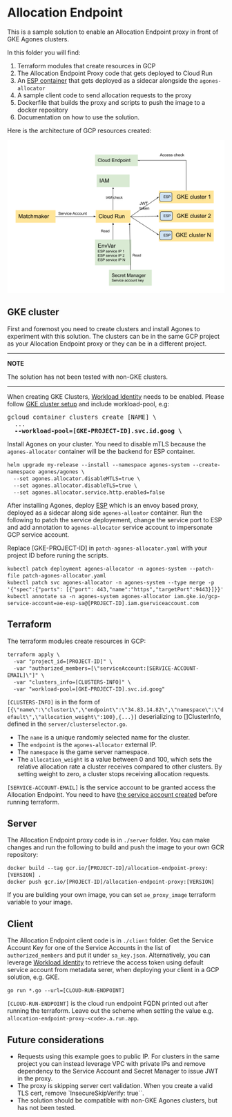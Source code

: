 # Allocation Endpoint

This is a sample solution to enable an Allocation Endpoint proxy in front of GKE Agones clusters.

In this folder you will find:

1. Terraform modules that create resources in GCP
2. The Allocation Endpoint Proxy code that gets deployed to Cloud Run
3. An [ESP container](https://cloud.google.com/endpoints/docs/grpc/get-started-cloud-run) that gets deployed as a sidecar alongside the `agones-allocator`
4. A sample client code to send allocation requests to the proxy
5. Dockerfile that builds the proxy and scripts to push the image to a docker repository
6. Documentation on how to use the solution.

Here is the architecture of GCP resources created:

![architecture](https://github.com/googleforgames/agones/blob/main/examples/allocation-endpoint/architecture.png?raw=true)


## GKE cluster
First and foremost you need to create clusters and install Agones to experiment with this solution.
The clusters can be in the same GCP project as your Allocation Endpoint proxy or they can be in a different project.

---
**NOTE**

The solution has not been tested with non-GKE clusters.

---

When creating GKE Clusters, [Workload Identity](https://cloud.google.com/kubernetes-engine/docs/how-to/workload-identity) needs to be enabled. Please follow [GKE cluster setup](https://agones.dev/site/docs/installation/creating-cluster/gke/) and include workload-pool, e.g:

<pre>
gcloud container clusters create [NAME] \
  ...
  <b>--workload-pool=[GKE-PROJECT-ID].svc.id.goog \ </b>
</pre>

Install Agones on your cluster. You need to disable mTLS because the `agones-allocator` container will be the backend for ESP container.

```
helm upgrade my-release --install --namespace agones-system --create-namespace agones/agones \
  --set agones.allocator.disableMTLS=true \
  --set agones.allocator.disableTLS=true \
  --set agones.allocator.service.http.enabled=false
```

After installing Agones, deploy [ESP](https://cloud.google.com/endpoints/docs/grpc/specify-esp-v2-startup-options) which is an envoy based proxy, deployed as a sidecar along side `agones-alloator` container. Run the following to patch the service deployement, change the service port to ESP and add annotation to `agones-allocator` service account to impersonate GCP service account. 

Replace [GKE-PROJECT-ID] in `patch-agones-allocator.yaml` with your project ID before runing the scripts.

```
kubectl patch deployment agones-allocator -n agones-system --patch-file patch-agones-allocator.yaml
kubectl patch svc agones-allocator -n agones-system --type merge -p '{"spec":{"ports": [{"port": 443,"name":"https","targetPort":9443}]}}'
kubectl annotate sa -n agones-system agones-allocator iam.gke.io/gcp-service-account=ae-esp-sa@[PROJECT-ID].iam.gserviceaccount.com
```

## Terraform 
The terraform modules create resources in GCP:

```
terraform apply \
  -var "project_id=[PROJECT-ID]" \
  -var "authorized_members=[\"serviceAccount:[SERVICE-ACCOUNT-EMAIL]\"]" \
  -var "clusters_info=[CLUSTERS-INFO]" \
  -var "workload-pool=[GKE-PROJECT-ID].svc.id.goog"
```

`[CLUSTERS-INFO]` is in the form of `[{\"name\":\"cluster1\",\"endpoint\":\"34.83.14.82\",\"namespace\":\"default\",\"allocation_weight\":100},{...}]` deserializing to []ClusterInfo, defined in the `server/clusterselector.go`.

- The `name` is a unique randomly selected name for the cluster.
- The `endpoint` is the `agones-allocator` external IP.
- The `namespace` is the game server namespace.
- The `allocation_weight` is a value between 0 and 100, which sets the relative allocation rate a cluster receives compared to other clusters. By setting weight to zero, a cluster stops receiving allocation requests.

`[SERVICE-ACCOUNT-EMAIL]` is the service account to be granted access the Allocation Endpoint. You need to have [the service account created](https://cloud.google.com/iam/docs/creating-managing-service-accounts) before running terraform.

## Server

The Allocation Endpoint proxy code is in `./server` folder. You can make changes and run the following to build and push the image to your own GCR repository:

```
docker build --tag gcr.io/[PROJECT-ID]/allocation-endpoint-proxy:[VERSION] .
docker push gcr.io/[PROJECT-ID]/allocation-endpoint-proxy:[VERSION]
```

If you are building your own image, you can set `ae_proxy_image` terraform variable to your image.

## Client

The Allocation Endpoint client code is in `./client` folder. Get the Service Account Key for one of the Service Accounts in the list of `authorized_members` and put it under `sa_key.json`. Alternatively, you can leverage [Workload Identity](https://cloud.google.com/kubernetes-engine/docs/how-to/workload-identity) to retrieve the access token using default service account from metadata serer, when deploying your client in a GCP solution, e.g. GKE.

```
go run *.go --url=[CLOUD-RUN-ENDPOINT]

```

`[CLOUD-RUN-ENDPOINT]` is the cloud run endpoint FQDN printed out after running the terraform. Leave out the scheme when setting the value e.g. `allocation-endpoint-proxy-<code>.a.run.app`.

## Future considerations
- Requests using this example goes to public IP. For clusters in the same project you can instead leverage VPC with private IPs and remove dependency to the Service Account and Secret Manager to issue JWT in the proxy.
- The proxy is skipping server cert validation. When you create a valid TLS cert, remove `InsecureSkipVerify: true``.
- The solution should be compatible with non-GKE Agones clusters, but has not been tested.

